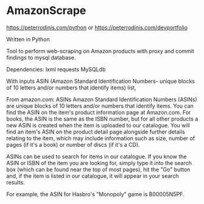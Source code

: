 # AmazonScrape

https://peterrodinis.com/python or
https://peterrodinis.com/devportfolio

Written in Python

Tool to perform web-scraping on Amazon products with proxy and commit findings to mysql database.

Dependencies:
    lxml
    requests
    MySQLdb
    
With inputs ASIN (Amazon Standard Identification Numbers- unique blocks of 10 letters and/or numbers that identify items) list, 











From amazon.com:
ASINs
Amazon Standard Identification Numbers (ASINs) are unique blocks of 10 letters and/or numbers that identify items. You can find the ASIN on the item's product information page at Amazon.com. For books, the ASIN is the same as the ISBN number, but for all other products a new ASIN is created when the item is uploaded to our catalogue. You will find an item's ASIN on the product detail page alongside further details relating to the item, which may include information such as size, number of pages (if it's a book) or number of discs (if it's a CD).

ASINs can be used to search for items in our catalogue. If you know the ASIN or ISBN of the item you are looking for, simply type it into the search box (which can be found near the top of most pages), hit the "Go" button and, if the item is listed in our catalogue, it will appear in your search results.

For example, the ASIN for Hasbro's "Monopoly" game is B00005N5PF.
